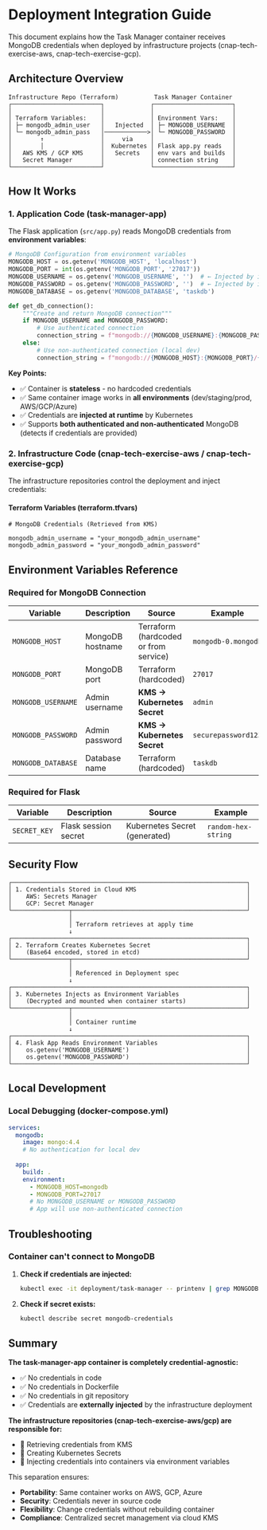 # Deployment Integration Guide

This document explains how the Task Manager container receives MongoDB credentials when deployed by infrastructure projects (cnap-tech-exercise-aws, cnap-tech-exercise-gcp).

## Architecture Overview

```
Infrastructure Repo (Terraform)          Task Manager Container
┌─────────────────────────┐             ┌──────────────────────┐
│                         │             │                      │
│ Terraform Variables:    │             │ Environment Vars:    │
│ ├─ mongodb_admin_user   │   Injected  │ ├─ MONGODB_USERNAME  │
│ └─ mongodb_admin_pass   │────────────>│ └─ MONGODB_PASSWORD  │
│        ↑                │     via     │                      │
│        │                │  Kubernetes │ Flask app.py reads   │
│   AWS KMS / GCP KMS     │   Secrets   │ env vars and builds  │
│   Secret Manager        │             │ connection string    │
└─────────────────────────┘             └──────────────────────┘
```

## How It Works

### 1. Application Code (task-manager-app)

The Flask application (`src/app.py`) reads MongoDB credentials from **environment variables**:

```python
# MongoDB Configuration from environment variables
MONGODB_HOST = os.getenv('MONGODB_HOST', 'localhost')
MONGODB_PORT = int(os.getenv('MONGODB_PORT', '27017'))
MONGODB_USERNAME = os.getenv('MONGODB_USERNAME', '')  # ← Injected by infrastructure
MONGODB_PASSWORD = os.getenv('MONGODB_PASSWORD', '')  # ← Injected by infrastructure
MONGODB_DATABASE = os.getenv('MONGODB_DATABASE', 'taskdb')

def get_db_connection():
    """Create and return MongoDB connection"""
    if MONGODB_USERNAME and MONGODB_PASSWORD:
        # Use authenticated connection
        connection_string = f"mongodb://{MONGODB_USERNAME}:{MONGODB_PASSWORD}@{MONGODB_HOST}:{MONGODB_PORT}/{MONGODB_DATABASE}?authSource=admin"
    else:
        # Use non-authenticated connection (local dev)
        connection_string = f"mongodb://{MONGODB_HOST}:{MONGODB_PORT}/{MONGODB_DATABASE}"
```

**Key Points:**
- ✅ Container is **stateless** - no hardcoded credentials
- ✅ Same container image works in **all environments** (dev/staging/prod, AWS/GCP/Azure)
- ✅ Credentials are **injected at runtime** by Kubernetes
- ✅ Supports **both authenticated and non-authenticated** MongoDB (detects if credentials are provided)

### 2. Infrastructure Code (cnap-tech-exercise-aws / cnap-tech-exercise-gcp)

The infrastructure repositories control the deployment and inject credentials:

#### Terraform Variables (terraform.tfvars)

```hcl
# MongoDB Credentials (Retrieved from KMS)

mongodb_admin_username = "your_mongodb_admin_username"
mongodb_admin_password = "your_mongodb_admin_password"
```

## Environment Variables Reference

### Required for MongoDB Connection

| Variable | Description | Source | Example |
|----------|-------------|--------|---------|
| `MONGODB_HOST` | MongoDB hostname | Terraform (hardcoded or from service) | `mongodb-0.mongodb` |
| `MONGODB_PORT` | MongoDB port | Terraform (hardcoded) | `27017` |
| `MONGODB_USERNAME` | Admin username | **KMS → Kubernetes Secret** | `admin` |
| `MONGODB_PASSWORD` | Admin password | **KMS → Kubernetes Secret** | `securepassword123` |
| `MONGODB_DATABASE` | Database name | Terraform (hardcoded) | `taskdb` |

### Required for Flask

| Variable | Description | Source | Example |
|----------|-------------|--------|---------|
| `SECRET_KEY` | Flask session secret | Kubernetes Secret (generated) | `random-hex-string` |

## Security Flow

```
┌──────────────────────────────────────────────────────────────────┐
│ 1. Credentials Stored in Cloud KMS                               │
│    AWS: Secrets Manager                                          │
│    GCP: Secret Manager                                           │
└────────────────┬─────────────────────────────────────────────────┘
                 │
                 │ Terraform retrieves at apply time
                 ↓
┌──────────────────────────────────────────────────────────────────┐
│ 2. Terraform Creates Kubernetes Secret                           │
│    (Base64 encoded, stored in etcd)                              │
└────────────────┬─────────────────────────────────────────────────┘
                 │
                 │ Referenced in Deployment spec
                 ↓
┌──────────────────────────────────────────────────────────────────┐
│ 3. Kubernetes Injects as Environment Variables                   │
│    (Decrypted and mounted when container starts)                 │
└────────────────┬─────────────────────────────────────────────────┘
                 │
                 │ Container runtime
                 ↓
┌──────────────────────────────────────────────────────────────────┐
│ 4. Flask App Reads Environment Variables                         │
│    os.getenv('MONGODB_USERNAME')                                 │
│    os.getenv('MONGODB_PASSWORD')                                 │
└──────────────────────────────────────────────────────────────────┘
```

## Local Development 

### Local Debugging (docker-compose.yml)

```yaml
services:
  mongodb:
    image: mongo:4.4
    # No authentication for local dev
    
  app:
    build: .
    environment:
      - MONGODB_HOST=mongodb
      - MONGODB_PORT=27017
      # No MONGODB_USERNAME or MONGODB_PASSWORD
      # App will use non-authenticated connection
```

## Troubleshooting

### Container can't connect to MongoDB

1. **Check if credentials are injected:**
   ```bash
   kubectl exec -it deployment/task-manager -- printenv | grep MONGODB
   ```

2. **Check if secret exists:**
   ```bash
   kubectl describe secret mongodb-credentials
   ```


## Summary

**The task-manager-app container is completely credential-agnostic:**
- ✅ No credentials in code
- ✅ No credentials in Dockerfile
- ✅ No credentials in git repository
- ✅ Credentials are **externally injected** by the infrastructure deployment

**The infrastructure repositories (cnap-tech-exercise-aws/gcp) are responsible for:**
- 🔐 Retrieving credentials from KMS
- 🔐 Creating Kubernetes Secrets
- 🔐 Injecting credentials into containers via environment variables

This separation ensures:
- **Portability**: Same container works on AWS, GCP, Azure
- **Security**: Credentials never in source code
- **Flexibility**: Change credentials without rebuilding container
- **Compliance**: Centralized secret management via cloud KMS
